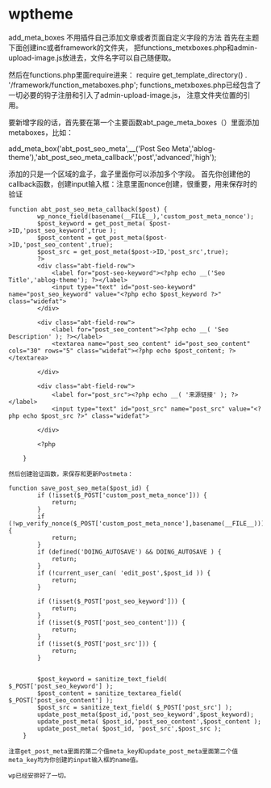 # wptheme
add_meta_boxes
不用插件自己添加文章或者页面自定义字段的方法
首先在主题下面创建inc或者framework的文件夹，
把functions_metxboxes.php和admin-upload-image.js放进去，文件名字可以自己随便取。

然后在functions.php里面require进来：
require get_template_directory() . '/framework/function_metaboxes.php';
functions_metxboxes.php已经包含了一切必要的钩子注册和引入了admin-upload-image.js，
注意文件夹位置的引用。

要新增字段的话，首先要在第一个主要函数abt_page_meta_boxes（）里面添加metaboxes，比如：

add_meta_box('abt_post_seo_meta',__('Post Seo Meta','ablog-theme'),'abt_post_seo_meta_callback','post','advanced','high');

添加的只是一个区域的盒子，盒子里面你可以添加多个字段。
首先你创建他的callback函数，创建input输入框：注意里面nonce创建，很重要，用来保存时的验证

	function abt_post_seo_meta_callback($post) {
			wp_nonce_field(basename(__FILE__),'custom_post_meta_nonce');
			$post_keyword = get_post_meta( $post->ID,'post_seo_keyword',true );
			$post_content = get_post_meta($post->ID,'post_seo_content',true);
			$post_src = get_post_meta($post->ID,'post_src',true);
			?>
			<div class="abt-field-row">
				<label for="post-seo-keyword"><?php echo __('Seo Title','ablog-theme'); ?></label>
				<input type="text" id="post-seo-keyword" name="post_seo_keyword" value="<?php echo $post_keyword ?>" class="widefat">
			</div>
			
			<div class="abt-field-row">
				<label for="post_seo_content"><?php echo __( 'Seo Description' ); ?></label>
				<textarea name="post_seo_content" id="post_seo_content" cols="30" rows="5" class="widefat"><?php echo $post_content; ?></textarea>
				
			</div>

			<div class="abt-field-row">
				<label for="post_src"><?php echo __( '来源链接' ); ?></label>
				<input type="text" id="post_src" name="post_src" value="<?php echo $post_src ?>" class="widefat">
				
			</div>

			<?php
			
		}
    
    然后创建验证函数，来保存和更新Postmeta：
    
    function save_post_seo_meta($post_id) {
			if (!isset($_POST['custom_post_meta_nonce'])) {
				return;
			}
			if (!wp_verify_nonce($_POST['custom_post_meta_nonce'],basename(__FILE__))) {
				return;
			}
			if (defined('DOING_AUTOSAVE') && DOING_AUTOSAVE ) {
				return;
			}
			if (!current_user_can( 'edit_post',$post_id )) {
				return;
			}

			if (!isset($_POST['post_seo_keyword'])) {
				return;
			}
			if (!isset($_POST['post_seo_content'])) {
				return;
			}
			if (!isset($_POST['post_src'])) {
				return;
			}


			$post_keyword = sanitize_text_field( $_POST['post_seo_keyword'] );
			$post_content = sanitize_textarea_field( $_POST['post_seo_content'] );
			$post_src = sanitize_text_field( $_POST['post_src'] );
			update_post_meta($post_id,'post_seo_keyword',$post_keyword);
			update_post_meta( $post_id,'post_seo_content',$post_content );
			update_post_meta( $post_id, 'post_src',$post_src );
		}
    
    注意get_post_meta里面的第二个值meta_key和update_post_meta里面第二个值meta_key均为你创建的input输入框的name值。
    
    wp已经安排好了一切。
    
